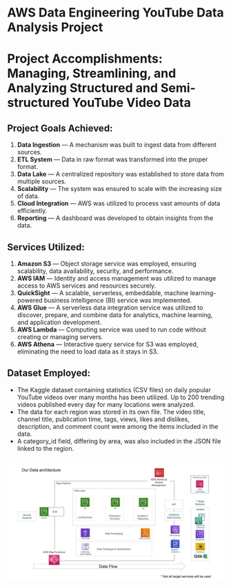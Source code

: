# AWS Data Engineering YouTube Data Analysis Project

# Project Accomplishments: Managing, Streamlining, and Analyzing Structured and Semi-structured YouTube Video Data

## Project Goals Achieved:
1. **Data Ingestion** — A mechanism was built to ingest data from different sources.
2. **ETL System** — Data in raw format was transformed into the proper format.
3. **Data Lake** — A centralized repository was established to store data from multiple sources.
4. **Scalability** — The system was ensured to scale with the increasing size of data.
5. **Cloud Integration** — AWS was utilized to process vast amounts of data efficiently.
6. **Reporting** — A dashboard was developed to obtain insights from the data.

## Services Utilized:
1. **Amazon S3** — Object storage service was employed, ensuring scalability, data availability, security, and performance.
2. **AWS IAM** — Identity and access management was utilized to manage access to AWS services and resources securely.
3. **QuickSight** — A scalable, serverless, embeddable, machine learning-powered business intelligence (BI) service was implemented.
4. **AWS Glue** — A serverless data integration service was utilized to discover, prepare, and combine data for analytics, machine learning, and application development.
5. **AWS Lambda** — Computing service was used to run code without creating or managing servers.
6. **AWS Athena** — Interactive query service for S3 was employed, eliminating the need to load data as it stays in S3.

## Dataset Employed:
- The Kaggle dataset containing statistics (CSV files) on daily popular YouTube videos over many months has been utilized. Up to 200 trending videos published every day for many locations were analyzed. 
- The data for each region was stored in its own file. The video title, channel title, publication time, tags, views, likes and dislikes, description, and comment count were among the items included in the data. 
- A category_id field, differing by area, was also included in the JSON file linked to the region.

![Architecture](https://github.com/HRS0221/Data-Engineering-Youtube-Data-Analysis/blob/main/architecture.jpeg)
